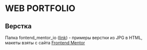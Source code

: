 # WEB PORTFOLIO

## Верстка
Папка fontend_mentor_io ([link](https://kosticyn.github.io/fontend_mentor_io)) - примеры верстки из JPG в HTML, макеты взяты с сайта [Frontend Mentor](https://www.frontendmentor.io)
